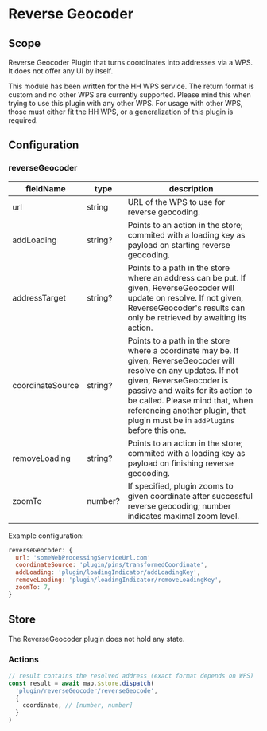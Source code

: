 # Reverse Geocoder

## Scope

Reverse Geocoder Plugin that turns coordinates into addresses via a WPS. It does not offer any UI by itself.

This module has been written for the HH WPS service. The return format is custom and no other WPS are currently supported. Please mind this when trying to use this plugin with any other WPS. For usage with other WPS, those must either fit the HH WPS, or a generalization of this plugin is required.

## Configuration

### reverseGeocoder

| fieldName | type | description |
| - | - | - |
| url | string | URL of the WPS to use for reverse geocoding. |
| addLoading | string? | Points to an action in the store; commited with a loading key as payload on starting reverse geocoding. |
| addressTarget | string? | Points to a path in the store where an address can be put. If given, ReverseGeocoder will update on resolve. If not given, ReverseGeocoder's results can only be retrieved by awaiting its action. |
| coordinateSource | string? | Points to a path in the store where a coordinate may be. If given, ReverseGeocoder will resolve on any updates. If not given, ReverseGeocoder is passive and waits for its action to be called. Please mind that, when referencing another plugin, that plugin must be in `addPlugins` before this one. |
| removeLoading | string? | Points to an action in the store; commited with a loading key as payload on finishing reverse geocoding. |
| zoomTo | number? | If specified, plugin zooms to given coordinate after successful reverse geocoding; number indicates maximal zoom level. |


Example configuration:
```js
reverseGeocoder: {
  url: 'someWebProcessingServiceUrl.com'
  coordinateSource: 'plugin/pins/transformedCoordinate',
  addLoading: 'plugin/loadingIndicator/addLoadingKey',
  removeLoading: 'plugin/loadingIndicator/removeLoadingKey',
  zoomTo: 7,  
}
```

## Store

The ReverseGeocoder plugin does not hold any state.

### Actions

```js
// result contains the resolved address (exact format depends on WPS)
const result = await map.$store.dispatch(
  'plugin/reverseGeocoder/reverseGeocode',
  {
    coordinate, // [number, number]
  }
)
```
